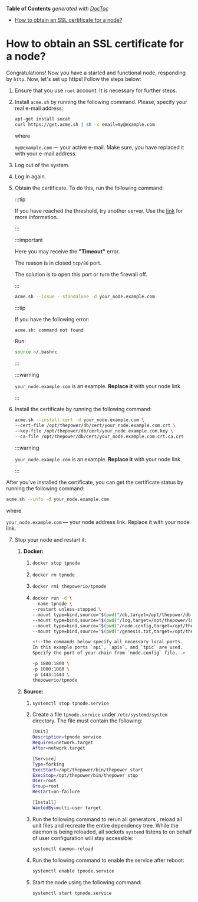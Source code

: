 <!-- START doctoc generated TOC please keep comment here to allow auto update -->
<!-- DON'T EDIT THIS SECTION, INSTEAD RE-RUN doctoc TO UPDATE -->
**Table of Contents**  *generated with [DocToc](https://github.com/thlorenz/doctoc)*

- [How to obtain an SSL certificate for a node?](#how-to-obtain-an-ssl-certificate-for-a-node)

<!-- END doctoc generated TOC please keep comment here to allow auto update -->

# How to obtain an SSL certificate for a node?

Congratulations! Now you have a started and functional node, responding by `http`. Now, let's set up https! Follow the steps below:

1. Ensure that you use `root` account. It is necessary for further steps.
2. Install `acme.sh` by running the following command. Please, specify your real e-mail address:

   ```bash
   apt-get install socat
   curl https://get.acme.sh | sh -s email=my@example.com
   ```
   
   where

   `my@example.com` — your active e-mail. Make sure, you have replaced it with your e-mail address.

3. Log out of the system.
4. Log in again.
5. Obtain the certificate. To do this, run the following command:

   :::tip

   If you have reached the threshold, try another server. Use the [link](https://github.com/acmesh-official/acme.sh/wiki/Server) for more information.

   :::

   :::important

   Here you may receive the **"Timeout"** error.

   The reason is in closed `tcp/80` port.

   The solution is to open this port or turn the firewall off.

   :::

   ```bash
   acme.sh --issue --standalone -d your_node.example.com
   ```
   
   :::tip

   If you have the following error:
  
   ```bash
   acme.sh: command not found
   ```
   
   Run:

   ```bash
   source ~/.bashrc
   ```
   
   :::

   :::warning

   `your_node.example.com` is an example. **Replace it** with your node link.

   :::

6. Install the certificate by running the following command:

   ```bash
   acme.sh --install-cert -d your_node.example.com \
   --cert-file /opt/thepower/db/cert/your_node.example.com.crt \
   --key-file /opt/thepower/db/cert/your_node.example.com.key \
   --ca-file /opt/thepower/db/cert/your_node.example.com.crt.ca.crt
   ```

   :::warning
   
   `your_node.example.com` is an example. **Replace it** with your node link.
   
   :::

After you've installed the certificate, you can get the certificate status by running the following command:

```bash
acme.sh --info -d your_node.example.com
```

where

`your_node.example.com` — your node address link. Replace it with your node link.

7. Stop your node and restart it:

   1. **Docker:**

      1. ```bash
         docker stop tpnode
         ```

      2. ```bash
         docker rm tpnode
         ```

      3. ```bash
         docker rmi thepowerio/tpnode
         ```
      
      4. ```bash
         docker run -d \
         --name tpnode \
         --restart unless-stopped \
         --mount type=bind,source="$(pwd)"/db,target=/opt/thepower/db \
         --mount type=bind,source="$(pwd)"/log,target=/opt/thepower/log \
         --mount type=bind,source="$(pwd)"/node.config,target=/opt/thepower/node.config \
         --mount type=bind,source="$(pwd)"/genesis.txt,target=/opt/thepower/genesis.txt \
   
         <!--The commands below specify all necessary local ports. 
         In this example ports `api`, `apis`, and `tpic` are used. 
         Specify the port of your chain from `node.config` file.-->
   
         -p 1800:1800 \
         -p 1080:1080 \
         -p 1443:1443 \
         thepowerio/tpnode
         ```
         
   2. **Source:**

      1. ```bash
         systemctl stop tpnode.service
         ```
      2. Create a file `tpnode.service` under `/etc/systemd/system` directory. The file must contain the following:

         ```bash
         [Unit]
         Description=tpnode service
         Requires=network.target
         After=network.target

         [Service]
         Type=forking
         ExecStart=/opt/thepower/bin/thepower start
         ExecStop=/opt/thepower/bin/thepower stop
         User=root
         Group=root
         Restart=on-failure

         [Install]
         WantedBy=multi-user.target
         ```

      3. Run the following command to rerun all generators , reload all unit files and recreate the entire dependency tree. While the daemon is being reloaded, all sockets `systemd` listens to on behalf of user configuration will stay accessible:

         ```bash
         systemctl daemon-reload
         ```

      4. Run the following command to enable the service after reboot:

         ```bash
         systemctl enable tpnode.service
         ```

      5. Start the node using the following command:

         ```bash
         systemctl start tpnode.service
         ```